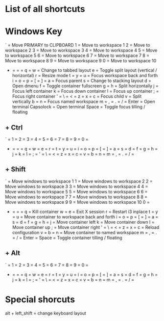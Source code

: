 # List of all shortcuts

# Windows Key
` = Move PRIMARY to CLIPBOARD
1 = Move to workspace 1
2 = Move to workspace 2
3 = Move to workspace 3
4 = Move to workspace 4
5 = Move to workspace 5
6 = Move to workspace 6
7 = Move to workspace 7
8 = Move to workspace 8
9 = Move to workspace 9
0 = Move to workspace 10
- = 
= = 
q = 
w = Change to tabbed layout
e = Toggle split layout (vertical / horizontal)
r = Resize mode
t = 
y = 
u = Focus workspace back and forth
i = 
o = 
p = 
[ = 
] = 
a = Focus parent
s = Change to stacking layout
d = Open dmenu
f = Toggle container fullscreen
g = 
h = Split horizontally
j = Focus left container
k = Focus down container
l = Focus up container
; = Focus right container
' = 
\ = 
< = 
z = 
x = 
c = Focus child
v = Split vertically
b = 
n = Focus named workspace
m = 
, = 
. = 
/ = 
Enter = Open terminal
Capsolock = Open terminal
Space = Toggle focus tilling / floating

## + Ctrl
` = 
1 = 
2 = 
3 = 
4 = 
5 = 
6 = 
7 = 
8 = 
9 = 
0 = 
- = 
= = 
q = 
w = 
e = 
r = 
t = 
y = 
u = 
i = 
o = 
p = 
[ = 
] = 
a = 
s = 
d = 
f = 
g = 
h = 
j = 
k = 
l = 
; = 
' = 
\ = 
< = 
z = 
x = 
c = 
v = 
b = 
n = 
m = 
, = 
. = 
/ = 

## + Shift
` = Move windows to workspace 1 
1 = Move windows to workspace 2 
2 = Move windows to workspace 3 
3 = Move windows to workspace 4 
4 = Move windows to workspace 5 
5 = Move windows to workspace 6 
6 = Move windows to workspace 7 
7 = Move windows to workspace 8 
8 = Move windows to workspace 9 
9 = Move windows to workspace 10
0 = 
- = 
= = 
q = Kill container
w = 
e = Exit X session
r = Restart i3 inplace
t = 
y = 
u = Move container to workspace back and forth
i = 
o = 
p = 
[ = 
] = 
a = 
s = 
d = 
f = 
g = 
h = 
j = Move container left
k = Move container down
l = Move container up
; = Move container right
' = 
\ = 
< = 
z = 
x = 
c = Reload configuration
v = 
b = 
n = Move container to named workspace
m = 
, = 
. = 
/ = 
Enter = 
Space = Toggle container tilling / floating

## + Alt
` = 
1 = 
2 = 
3 = 
4 = 
5 = 
6 = 
7 = 
8 = 
9 = 
0 = 
- = 
= = 
q = 
w = 
e = 
r = 
t = 
y = 
u = 
i = 
o = 
p = 
[ = 
] = 
a = 
s = 
d = 
f = 
g = 
h = 
j = 
k = 
l = 
; = 
' = 
\ = 
< = 
z = 
x = 
c = 
v = 
b = 
n = 
m = 
, = 
. = 
/ = 

# Special shorcuts
alt + left_shift = change keyboard layout
